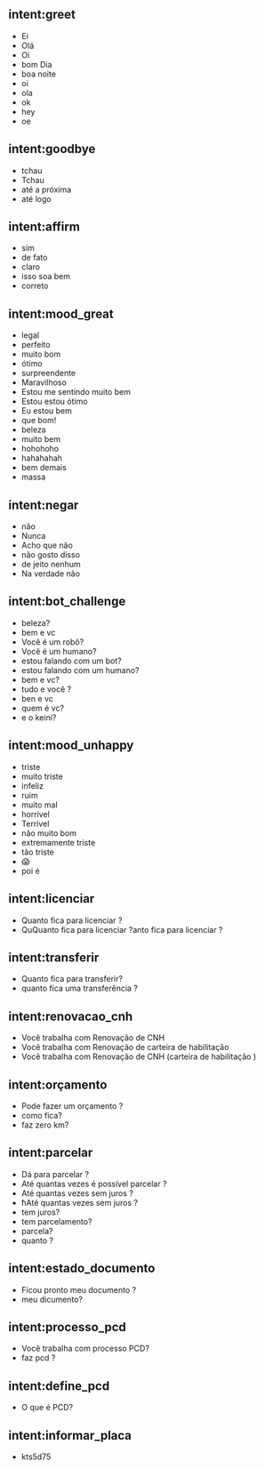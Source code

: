 ## intent:greet
- Ei
- Olá
- Oi
- bom Dia
- boa noite
- oi
- ola
- ok
- hey
- oe

## intent:goodbye
- tchau
- Tchau
- até a próxima
- até logo

## intent:affirm
- sim
- de fato
- claro
- isso soa bem
- correto

## intent:mood_great
- legal
- perfeito
- muito bom
- ótimo
- surpreendente
- Maravilhoso
- Estou me sentindo muito bem
- Estou estou ótimo
- Eu estou bem
- que bom!
- beleza
- muito bem
- hohohoho
- hahahahah
- bem demais
- massa

## intent:negar
- não
- Nunca
- Acho que não
- não gosto disso
- de jeito nenhum
- Na verdade não

## intent:bot_challenge
- beleza?
- bem e vc
- Você é um robô?
- Você é um humano?
- estou falando com um bot?
- estou falando com um humano?
- bem e vc?
- tudo e você ?
- ben e vc
- quem é vc?
- e o keini?

## intent:mood_unhappy
- triste
- muito triste
- infeliz
- ruim
- muito mal
- horrível
- Terrível
- não muito bom
- extremamente triste
- tão triste
- 😱
- poi é

## intent:licenciar
- Quanto fica para licenciar ?
- QuQuanto fica para licenciar ?anto fica para licenciar ?

## intent:transferir
- Quanto fica para transferir?
- quanto fica uma transferência ?

## intent:renovacao_cnh
- Você trabalha com Renovação de CNH
- Você trabalha com Renovação de  carteira de habilitação
- Você trabalha com Renovação de CNH (carteira de habilitação )

## intent:orçamento
- Pode fazer um orçamento ?
- como fica?
- faz zero km?

## intent:parcelar
- Dá para parcelar ?
- Até quantas vezes é possível parcelar ?
- Até quantas vezes sem juros ?
- ħAté quantas vezes sem juros ?
- tem juros?
- tem parcelamento?
- parcela?
- quanto ?

## intent:estado_documento
- Ficou pronto meu documento ?
- meu  dicumento?

## intent:processo_pcd
- Você trabalha com processo PCD?
- faz pcd ?

## intent:define_pcd
- O que é PCD?

## intent:informar_placa
- kts5d75
